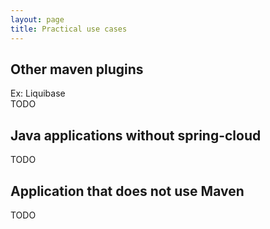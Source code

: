 ```yaml
---
layout: page
title: Practical use cases
---
```


## Other maven plugins
Ex: Liquibase  
TODO  

## Java applications without spring-cloud
TODO

## Application that does not use Maven
TODO